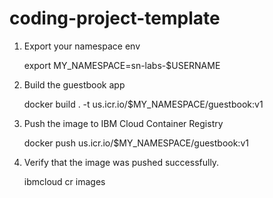 # coding-project-template

1. Export your namespace env

    export MY_NAMESPACE=sn-labs-$USERNAME

2. Build the guestbook app

    docker build . -t us.icr.io/$MY_NAMESPACE/guestbook:v1

3. Push the image to IBM Cloud Container Registry

    docker push us.icr.io/$MY_NAMESPACE/guestbook:v1

4. Verify that the image was pushed successfully.

    ibmcloud cr images